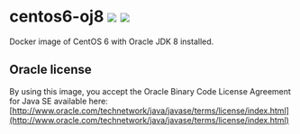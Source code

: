 # centos6-oj8 [![][layers-badge]][layers-link] [![][version-badge]][dockerhub-link]
           
[layers-badge]: https://images.microbadger.com/badges/image/prestodb/centos6-oj8.svg
[layers-link]: https://microbadger.com/images/prestodb/centos6-oj8
[version-badge]: https://images.microbadger.com/badges/version/prestodb/centos6-oj8.svg
[dockerhub-link]: https://hub.docker.com/r/prestodb/centos6-oj8

Docker image of CentOS 6 with Oracle JDK 8 installed.

## Oracle license

By using this image, you accept the Oracle Binary Code License Agreement for Java SE available here:
[http://www.oracle.com/technetwork/java/javase/terms/license/index.html](http://www.oracle.com/technetwork/java/javase/terms/license/index.html)
